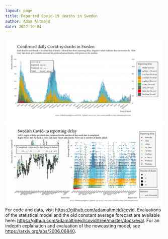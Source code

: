```yaml
---
layout: page
title: Reported Covid-19 deaths in Sweden
author: Adam Altmejd
date: 2022-10-04
---
```


![Graph of Swedish Covid-19 deaths with reporting delay.](deaths_lag_sweden_2022-10-04.png "Swedish Covid-19 deaths.")
![Graph of Swedish Covid-19 reporting delay in daily deaths.](lag_trend_sweden_2022-10-04.png "Trend in Swedish Covid-19 mortality reporting delay.")
For code and data, visit <https://github.com/adamaltmejd/covid>.
Evaluations of the statistical model and the old constant average forecast are available here: <https://github.com/adamaltmejd/covid/tree/master/docs/eval>.
For an indepth explanation and evaluation of the nowcasting model, see <https://arxiv.org/abs/2006.06840>.

